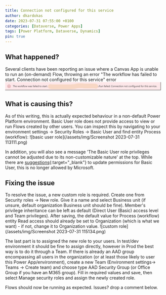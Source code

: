 ```yaml
---
title: Connection not configured for this service
author: dkardokas
date: 2023-07-31 07:55:00 +0100
categories: [Dataverse, Power Apps]
tags: [Power Platform, Dataverse, Dynamics]
pin: true
---
```


## What happened?

Several clients have been reporting an issue where a Canvas App is unable to run an (on-demand) Flow, throwing an error "The workflow has failed to start. Connection not configured for this service" error
![error](/assets/img/112331.png)

## What is causing this?

As of this writing, this is actually expected behaviour in a non-default Power Platform environment. Basic User role does not provide access to view or run Flows created by other users. You can inspect this by navigating to your environment settings -> Security Roles -> Basic User and find entity Process (workflow):
![basic user role](/assets/img/Screenshot 2023-07-31 113111.png)

In addition, you will also see a message 'The Basic User role privileges cannot be adjusted due to its non-customizable nature' at the top. While there are [suggestions](https://powerusers.microsoft.com/t5/Using-Connectors/connection-not-configured-for-this-service/m-p/2269002){:target="_blank"} to update permissions for Basic User, this is no longer allowed by Microsoft.

## Fixing the issue

To resolve the issue, a new custom role is required. Create one from Security roles -> New role. Give it a name and select Business unit (if unsure, default organization Business unit should be fine). Member's privilege inheritance can be left as default (Direct User (Basic) access level and Team privileges). After saving, the default value for Process (workflow) entity Read access should already be set to Organization (which is what we want) - if not, change it to Organization value.
![custom role](/assets/img/Screenshot 2023-07-31 115134.png)

The last part is to assigned the new role to your users. In test/dev environment it should be fine to assign directly, however in Prod the best way is to do it through a Team. If there is already an AAD group encompassing all users in the organization (or at least those likely to user this Power App/environment), create a new Team (Environment settings-> Teams -> Create team) and choose type AAD Security Group (or Office Group if you have an M365 group). Fill in required values and save, then select Manage security roles and assign the newly created role.

Flows should now be running as expected. Issues? drop a comment below.


